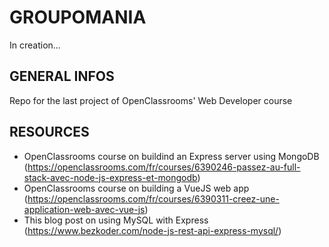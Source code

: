 # GROUPOMANIA #

In creation...

## GENERAL INFOS ##

Repo for the last project of OpenClassrooms' Web Developer course

## RESOURCES ##

* OpenClassrooms course on buildind an Express server using MongoDB (https://openclassrooms.com/fr/courses/6390246-passez-au-full-stack-avec-node-js-express-et-mongodb)
* OpenClassrooms course on building a VueJS web app (https://openclassrooms.com/fr/courses/6390311-creez-une-application-web-avec-vue-js)
* This blog post on using MySQL with Express (https://www.bezkoder.com/node-js-rest-api-express-mysql/)